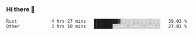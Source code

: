 ### Hi there 👋

<!--
**yeya24/yeya24** is a ✨ _special_ ✨ repository because its `README.md` (this file) appears on your GitHub profile.

Here are some ideas to get you started:

- 🔭 I’m currently working on ...
- 🌱 I’m currently learning ...
- 👯 I’m looking to collaborate on ...
- 🤔 I’m looking for help with ...
- 💬 Ask me about ...
- 📫 How to reach me: ...
- 😄 Pronouns: ...
- ⚡ Fun fact: ...
-->

<!--START_SECTION:waka-->

```text
Rust             4 hrs 27 mins   █████████▓░░░░░░░░░░░░░░░   39.03 %
Other            3 hrs 10 mins   ███████░░░░░░░░░░░░░░░░░░   27.81 %
```

<!--END_SECTION:waka-->
